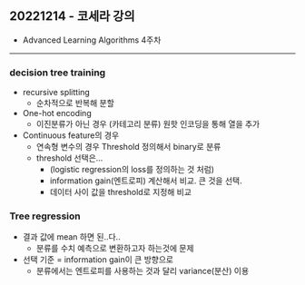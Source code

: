 ## 20221214 - 코세라 강의

- Advanced Learning Algorithms 4주차

---

### decision tree training
- recursive splitting
    - 순차적으로 반복해 분할
- One-hot encoding
    - 이진분류가 아닌 경우 (카테고리 분류) 원핫 인코딩을 통해 열을 추가
- Continuous feature의 경우
    - 연속형 변수의 경우 Threshold 정의해서 binary로 분류
    - threshold 선택은...
        - (logistic regression의 loss를 정의하는 것 처럼)
        - information gain(엔트로피) 계산해서 비교. 큰 것을 선택.
        - 데이터 사이 값을 threshold로 지정해 비교

### Tree regression
- 결과 값에 mean 하면 된..다..
    - 분류를 수치 예측으로 변환하고자 하는것에 문제
- 선택 기준 = information gain이 큰 방향으로
    - 분류에서는 엔트로피를 사용하는 것과 달리 variance(분산) 이용

